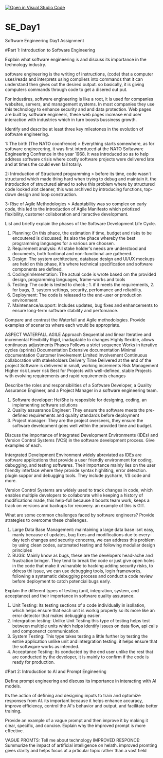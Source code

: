 [![Open in Visual Studio Code](https://classroom.github.com/assets/open-in-vscode-2e0aaae1b6195c2367325f4f02e2d04e9abb55f0b24a779b69b11b9e10269abc.svg)](https://classroom.github.com/online_ide?assignment_repo_id=18443628&assignment_repo_type=AssignmentRepo)
# SE_Day1
Software Engineering Day1 Assignment

#Part 1: Introduction to Software Engineering

Explain what software engineering is and discuss its importance in the technology industry.

software engineering is the writing of instructions, (code) that a computer uses/reads and interprets using
compilers into commands that it can understand then gives out the desired output. so basically, it is giving 
computers commands through code to get a disered out put. 

For industires, software engineering is like a root, it is used for companies websites, servers, and management systems. In most companies they use this technology to enhance security and and data protection.
Web pages are built by software engineers, these web pages increase end user interaction with industries  which in turn boosts bussiness growth.


Identify and describe at least three key milestones in the evolution of software engineering.

 1: The birth (The NATO coonfrence) > Everything starts somewhere, as for software engineeering, it was first intorduced at the NATO Softaware Engineering Confrence in the year 1968. It was introduced so as to help address software crisis where costly software projects were delivered late and at times the could even fail totally.

 2: Introduction of Structured programming > before its time, code wasn't structured which made thing hard when trying to debug and maintain it. the introduction of structured aimed to solve this problem where by structured code looked alot cleaner, this was archived by introducing functions, top-down design and loop construction.

 3: Rise of Agile Methodologies > Adaptability was so complex on early code, this led to the introduction of Agile Manifesto which priotized flexibility, customer collaboration and iteractive developmant.

List and briefly explain the phases of the Software Development Life Cycle.

1. Planning: On this phace, the estimation if time, budget and risks to be encoutered is discussed, Its also the phace whereby the best programming languages for a various are choosen.
2. Requirement analysis: All stake holder's needs are understood and documents, both funtional and non-functional are gathered.
3. Design: The system architecture, database design and UI/UX mockups are held on this phase, it's where technical specification and software components are defined.
4. Coding/Imlementation: The actual code is wrote based om the provided design, programming languages, frame-works and tools
5. Testing: The code is tested to check ; 1. if it meets the requirements, 2. for bugs, 3. system settings, security, perfomance and reliability.
6. Deployment: The code is released to the end-user or production environment
7. Maintenance/support: Includes updates, bug fixes and enhancements to ensure long-term software stability and perfomance. 


Compare and contrast the Waterfall and Agile methodologies. Provide examples of scenarios where each would be appropriate.

ASPECT	                WATERFALL                           AGILE
Approach	              Sequential and linear	              Iterative and incremental
Flexibility	            Rigid, inadaptable to changes	      Highly flexible, allows continuous adjustments
Phases	                Follows a strict sequence 	        Works in iterative cycles (sprints)
Documentation	          Extensive documentation 	          Minimal documentation
Customer Involvement	  Limited involvement 	              Continuous collaboration with stakeholders
Delivery Time	          Delivered at the end of the project	Software is delivered in small, working increments
Risk Management	        Higher risk 	                      Lower risk 
Best for	              Projects with well-defined, stable  Projects with evolving requirements and rapid                            requirements                        changes  




Describe the roles and responsibilities of a Software Developer, a Quality Assurance Engineer, and a Project Manager in a software engineering team.

1. Software developer: He/She is resposible for designing, coding, an implementing software solutions
2. Quality assuarance Engineer: They ensure the software meets the pre-defined requirements and quality standards before deployment
3. Project manager: They are the project overseers, they ensure the software development goes well within the provided time and budget. 


Discuss the importance of Integrated Development Environments (IDEs) and Version Control Systems (VCS) in the software development process. Give examples of each.

Intergrated Development Environment widely abreviated as IDEs are software applications that provide a user friendly environment for coding, debugging, and testing softwares. Their importance mainly lies on the user friendly interface where they provide syntax highliting, error detection. plugin suppor and debugging tools. They include pycharm, VS code and more.

Version Control Systems are widely used to track changes in code, which enables multiple developers to collaborate while keeping a history of modifications made, this help-full because it boosts team work, keeps a track on versions and backups for recovery. an example of this is GIT.  


What are some common challenges faced by software engineers? Provide strategies to overcome these challenges.

1. Large Data Base Management: maintaining a large data base isnt easy, manly because of updates, bug fixes and modifications due to every-day tech changes and security concerns, we can address this problem by using clean codes, automated testing and following modullar design principles
2. BUGS: Mainly know as bugs, these are the developers head-ache and frustration bringer. They tend to break the code or just give open holes in the code that make it vulnarable to hacking adding security risks, to ddress thi issue, we can use debugging tools, login frameworks, following a systematic debugging process and conduct a code review before deployment to catch potencial bugs early.


Explain the different types of testing (unit, integration, system, and acceptance) and their importance in software quality assurance.

1. Unit Testing: Its testing sections of a code individually in isollation, which helps ensure that each unit is workig properly so its more like an error detector that makes debugging easier.
2. Intergration testing: Unlike Unit Testing this type of testing helps test between multiple units which helps identify issues on data flow, api calls and componenct communication.
3. System Testing: This type takes testing a little further by testing the entire application unlike unit and intergration testing. it helps ensure that the softwqare works as intended.
4. Acceptance Testing: Its conducted by the end user unlike the rest that are conducted by the developer, it is mainly to confirm if the code is ready for production. 


#Part 2: Introduction to AI and Prompt Engineering


Define prompt engineering and discuss its importance in interacting with AI models.

Its the action of defining and designing inputs to train and optomize responses from AI. its important because it helps enhance accuracy, improve efficiency, control the AI's behavior and output, and facilitate better training.

Provide an example of a vague prompt and then improve it by making it clear, specific, and concise. Explain why the improved prompt is more effective.

VAGUE PROMTS: Tell me about technology
IMPROVED RESPONCE: Summurize the impact of artificial intelligence on helath.
improved promting gives clarity and helps focus at a prticular topic rather than a vast field 


